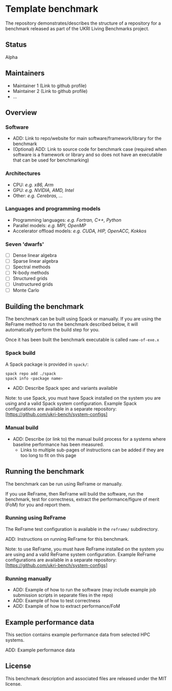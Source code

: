 # Template benchmark

The repository demonstrates/describes the structure of a repository for a 
benchmark released as part of the UKRI Living Benchmarks project.

## Status

Alpha

## Maintainers

- Maintainer 1 (Link to github profile)
- Maintainer 2 (Link to github profile)
- ...

## Overview

### Software

- ADD: Link to repo/website for main software/framework/library for the benchmark
- (Optional) ADD: Link to source code for benchmark case (required when software is a framework
  or library and so does not have an executable that can be used for benchmarking)

### Architectures

- CPU: *e.g. x86, Arm*
- GPU: *e.g. NVIDIA, AMD, Intel*
- Other: *e.g. Cerebras, ...*

### Languages and programming models

- Programming languages: *e.g. Fortran, C++, Python*
- Parallel models: *e.g. MPI, OpenMP*
- Accelerator offload models: *e.g. CUDA, HIP, OpenACC, Kokkos*

### Seven 'dwarfs'

- [ ] Dense linear algebra
- [ ] Sparse linear algebra
- [ ] Spectral methods
- [ ] N-body methods
- [ ] Structured grids
- [ ] Unstructured grids
- [ ] Monte Carlo

## Building the benchmark

The benchmark can be built using Spack or manually. If you are using the 
ReFrame method to run the benchmark described below, it will automatically
perform the build step for you.

Once it has been built the benchmark executable is called `name-of-exe.x`

### Spack build

A Spack package is provided in `spack/`:

```bash
spack repo add ./spack
spack info <package name>
```
- ADD: Describe Spack spec and variants available

Note: to use Spack, you must have Spack installed on the system you are using and
a valid Spack system configuration. Example Spack configurations are available
in a separate repository: [https://github.com/ukri-bench/system-configs]

### Manual build

- ADD: Describe (or link to) the manual build process for a systems where
  baseline performance has been measured.
  - Links to multiple sub-pages of instructions can be added if they are
    too long to fit on this page

## Running the benchmark

The benchmark can be run using ReFrame or manually. 

If you use ReFrame, then ReFrame will build the software, run the benchmark,
test for correctness, extract the performance/figure of merit (FoM) for you and
report them.

### Running using ReFrame

The ReFrame test configuration is available in the `reframe/` subdirectory.

ADD: Instructions on running ReFrame for this benchmark.

Note: to use ReFrame, you must have ReFrame installed on the system you are using and
a valid ReFrame system configuration. Example ReFrame configurations are available
in a separate repository: [https://github.com/ukri-bench/system-configs]

### Running manually

- ADD: Example of how to run the software (may include example job submission scripts
  in separate files in the repo)
- ADD: Example of how to test correctness
- ADD: Example of how to extract performance/FoM

## Example performance data

This section contains example performance data from selected HPC systems.

ADD: Example performance data

## License

This benchmark description and associated files are released under the MIT license.
